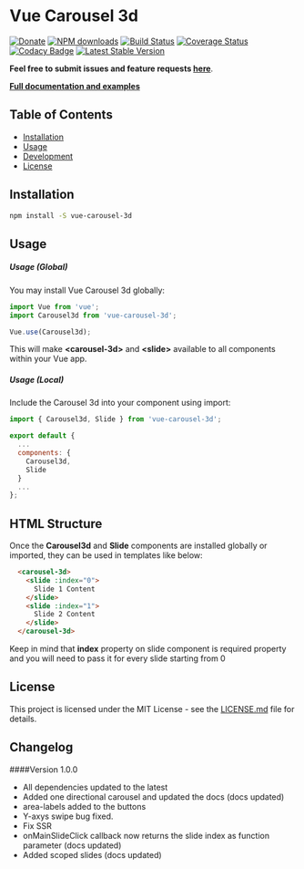 # Vue Carousel 3d

[![Donate](https://img.shields.io/badge/Donate-PayPal-green.svg)](https://www.paypal.com/cgi-bin/webscr?cmd=_s-xclick&hosted_button_id=R64SW4VNC6MGL&source=url)
[![NPM downloads](https://img.shields.io/npm/dm/vue-carousel-3d.svg)](https://npmjs.com/package/vue-carousel-3d)
[![Build Status](https://travis-ci.org/Wlada/vue-carousel-3d.svg?branch=master)](https://travis-ci.org/Wlada/vue-carousel-3d)
[![Coverage Status](https://coveralls.io/repos/github/Wlada/vue-carousel-3d/badge.svg)](https://coveralls.io/github/Wlada/vue-carousel-3d)
[![Codacy Badge](https://api.codacy.com/project/badge/Grade/22c6361755bb4bdd935fd8534babbbb8)](https://app.codacy.com/app/Wlada/vue-carousel-3d?utm_source=github.com&utm_medium=referral&utm_content=Wlada/vue-carousel-3d&utm_campaign=Badge_Grade_Dashboard)
[![Latest Stable Version](https://img.shields.io/npm/v/vue-carousel-3d.svg)](https://www.npmjs.com/package/vue-carousel-3d)


**Feel free to submit issues and feature requests [here](https://github.com/wlada/vue-carousel-3d/issues)**.

**[Full documentation and examples](https://wlada.github.io/vue-carousel-3d)**

## Table of Contents
- [Installation](#installation)
- [Usage](#usage)
- [Development](#development)
- [License](#license)

## Installation

``` bash
npm install -S vue-carousel-3d
```

## Usage

##### Usage (Global)

You may install Vue Carousel 3d globally:

``` js
import Vue from 'vue';
import Carousel3d from 'vue-carousel-3d';

Vue.use(Carousel3d);
```
This will make **&lt;carousel-3d&gt;** and **&lt;slide&gt;** available to all components within your Vue app.

##### Usage (Local)

Include the Carousel 3d into your component using import:

``` js
import { Carousel3d, Slide } from 'vue-carousel-3d';

export default {
  ...
  components: {
    Carousel3d,
    Slide
  }
  ...
};
```

## HTML Structure

Once the **Carousel3d** and **Slide** components are installed globally or imported, they can be used in templates like below:

``` html
  <carousel-3d>
    <slide :index="0">
      Slide 1 Content
    </slide>
    <slide :index="1">
      Slide 2 Content
    </slide>
  </carousel-3d>
```

Keep in mind that **index** property on slide component is required property and you will need to pass it for every slide starting from 0

## License

This project is licensed under the MIT License - see the [LICENSE.md](LICENSE.md) file for details.

## Changelog
####Version 1.0.0

- All dependencies updated to the latest
- Added one directional carousel and updated the docs (docs updated)
- area-labels added to the buttons
- Y-axys swipe bug fixed.
- Fix SSR
- onMainSlideClick callback now returns the slide index as function parameter (docs updated)
- Added scoped slides (docs updated)
